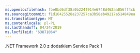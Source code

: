 ```yaml
---
ms.openlocfilehash: fbe0bd6df38a0b224f914e6748d462aa056ff4cb
ms.sourcegitcommit: f1d16425528e237257ca3b58eb49217a514849ea
ms.translationtype: MT
ms.contentlocale: pl-PL
ms.lasthandoff: 04/24/2019
ms.locfileid: "63871064"
---
```

.NET Framework 2.0 z dodatkiem Service Pack 1